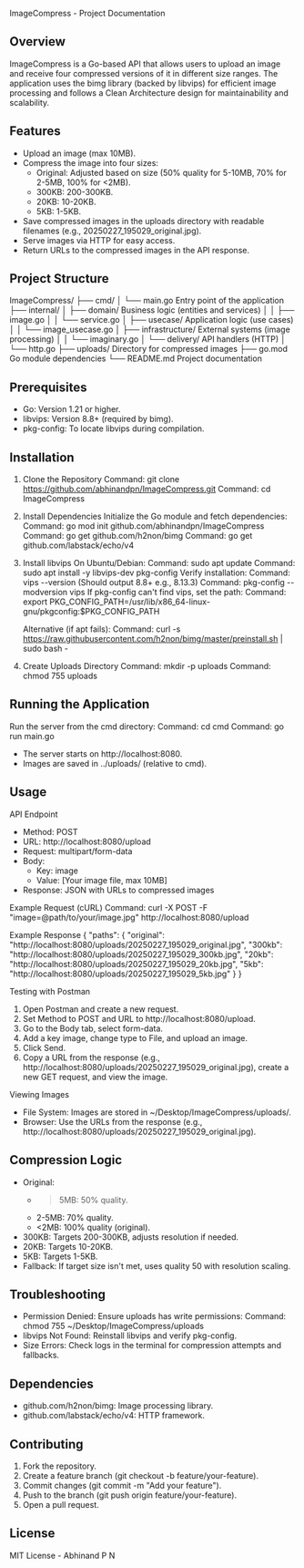 ImageCompress - Project Documentation

Overview
--------
ImageCompress is a Go-based API that allows users to upload an image and receive four compressed versions of it in different size ranges. The application uses the bimg library (backed by libvips) for efficient image processing and follows a Clean Architecture design for maintainability and scalability.

Features
--------
- Upload an image (max 10MB).
- Compress the image into four sizes:
  - Original: Adjusted based on size (50% quality for 5-10MB, 70% for 2-5MB, 100% for <2MB).
  - 300KB: 200-300KB.
  - 20KB: 10-20KB.
  - 5KB: 1-5KB.
- Save compressed images in the uploads directory with readable filenames (e.g., 20250227_195029_original.jpg).
- Serve images via HTTP for easy access.
- Return URLs to the compressed images in the API response.

Project Structure
-----------------
ImageCompress/
├── cmd/
│   └── main.go              Entry point of the application
├── internal/
│   ├── domain/              Business logic (entities and services)
│   │   ├── image.go
│   │   └── service.go
│   ├── usecase/             Application logic (use cases)
│   │   └── image_usecase.go
│   ├── infrastructure/      External systems (image processing)
│   │   └── imaginary.go
│   └── delivery/            API handlers (HTTP)
│       └── http.go
├── uploads/                 Directory for compressed images
├── go.mod                   Go module dependencies
└── README.md                Project documentation

Prerequisites
-------------
- Go: Version 1.21 or higher.
- libvips: Version 8.8+ (required by bimg).
- pkg-config: To locate libvips during compilation.

Installation
------------
1. Clone the Repository
   Command: git clone https://github.com/abhinandpn/ImageCompress.git
   Command: cd ImageCompress

2. Install Dependencies
   Initialize the Go module and fetch dependencies:
   Command: go mod init github.com/abhinandpn/ImageCompress
   Command: go get github.com/h2non/bimg
   Command: go get github.com/labstack/echo/v4

3. Install libvips
   On Ubuntu/Debian:
   Command: sudo apt update
   Command: sudo apt install -y libvips-dev pkg-config
   Verify installation:
   Command: vips --version  (Should output 8.8+ e.g., 8.13.3)
   Command: pkg-config --modversion vips
   If pkg-config can't find vips, set the path:
   Command: export PKG_CONFIG_PATH=/usr/lib/x86_64-linux-gnu/pkgconfig:$PKG_CONFIG_PATH

   Alternative (if apt fails):
   Command: curl -s https://raw.githubusercontent.com/h2non/bimg/master/preinstall.sh | sudo bash -

4. Create Uploads Directory
   Command: mkdir -p uploads
   Command: chmod 755 uploads

Running the Application
-----------------------
Run the server from the cmd directory:
Command: cd cmd
Command: go run main.go
- The server starts on http://localhost:8080.
- Images are saved in ../uploads/ (relative to cmd).

Usage
-----
API Endpoint
- Method: POST
- URL: http://localhost:8080/upload
- Request: multipart/form-data
- Body:
  - Key: image
  - Value: [Your image file, max 10MB]
- Response: JSON with URLs to compressed images

Example Request (cURL)
Command: curl -X POST -F "image=@path/to/your/image.jpg" http://localhost:8080/upload

Example Response
{
    "paths": {
        "original": "http://localhost:8080/uploads/20250227_195029_original.jpg",
        "300kb": "http://localhost:8080/uploads/20250227_195029_300kb.jpg",
        "20kb": "http://localhost:8080/uploads/20250227_195029_20kb.jpg",
        "5kb": "http://localhost:8080/uploads/20250227_195029_5kb.jpg"
    }
}

Testing with Postman
1. Open Postman and create a new request.
2. Set Method to POST and URL to http://localhost:8080/upload.
3. Go to the Body tab, select form-data.
4. Add a key image, change type to File, and upload an image.
5. Click Send.
6. Copy a URL from the response (e.g., http://localhost:8080/uploads/20250227_195029_original.jpg), create a new GET request, and view the image.

Viewing Images
- File System: Images are stored in ~/Desktop/ImageCompress/uploads/.
- Browser: Use the URLs from the response (e.g., http://localhost:8080/uploads/20250227_195029_original.jpg).

Compression Logic
-----------------
- Original:
  - >5MB: 50% quality.
  - 2-5MB: 70% quality.
  - <2MB: 100% quality (original).
- 300KB: Targets 200-300KB, adjusts resolution if needed.
- 20KB: Targets 10-20KB.
- 5KB: Targets 1-5KB.
- Fallback: If target size isn't met, uses quality 50 with resolution scaling.

Troubleshooting
---------------
- Permission Denied: Ensure uploads has write permissions:
  Command: chmod 755 ~/Desktop/ImageCompress/uploads
- libvips Not Found: Reinstall libvips and verify pkg-config.
- Size Errors: Check logs in the terminal for compression attempts and fallbacks.

Dependencies
------------
- github.com/h2non/bimg: Image processing library.
- github.com/labstack/echo/v4: HTTP framework.

Contributing
------------
1. Fork the repository.
2. Create a feature branch (git checkout -b feature/your-feature).
3. Commit changes (git commit -m "Add your feature").
4. Push to the branch (git push origin feature/your-feature).
5. Open a pull request.

License
-------
MIT License - Abhinand P N